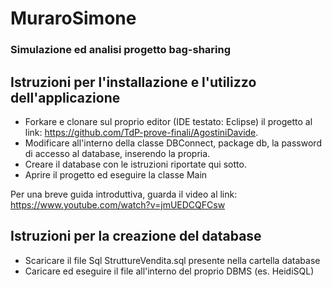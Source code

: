 # MuraroSimone
### Simulazione ed analisi progetto bag-sharing

## Istruzioni per l'installazione e l'utilizzo dell'applicazione

- Forkare e clonare sul proprio editor (IDE testato: Eclipse) il progetto al link: https://github.com/TdP-prove-finali/AgostiniDavide.
- Modificare all'interno della classe DBConnect, package db, la password di accesso al database, inserendo la propria.
- Creare il database con le istruzioni riportate qui sotto.
- Aprire il progetto ed eseguire la classe Main 

Per una breve guida introduttiva, guarda il video al link: https://www.youtube.com/watch?v=jmUEDCQFCsw

## Istruzioni per la creazione del database

- Scaricare il file Sql StruttureVendita.sql presente nella cartella database
- Caricare ed eseguire il file all'interno del proprio DBMS (es. HeidiSQL)
